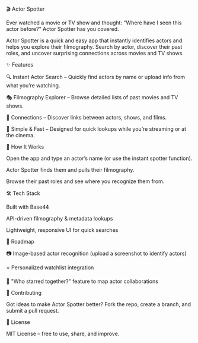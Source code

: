 🎬 Actor Spotter

Ever watched a movie or TV show and thought: "Where have I seen this actor before?"
Actor Spotter has you covered.

Actor Spotter is a quick and easy app that instantly identifies actors and helps you explore their filmography. Search by actor, discover their past roles, and uncover surprising connections across movies and TV shows.

✨ Features

🔍 Instant Actor Search – Quickly find actors by name or upload info from what you’re watching.

🎭 Filmography Explorer – Browse detailed lists of past movies and TV shows.

🔗 Connections – Discover links between actors, shows, and films.

📱 Simple & Fast – Designed for quick lookups while you’re streaming or at the cinema.

🚀 How It Works

Open the app and type an actor’s name (or use the instant spotter function).

Actor Spotter finds them and pulls their filmography.

Browse their past roles and see where you recognize them from.

🛠️ Tech Stack

Built with Base44

API-driven filmography & metadata lookups

Lightweight, responsive UI for quick searches

🔮 Roadmap

📷 Image-based actor recognition (upload a screenshot to identify actors)

⭐ Personalized watchlist integration

🤝 "Who starred together?" feature to map actor collaborations

🤝 Contributing

Got ideas to make Actor Spotter better? Fork the repo, create a branch, and submit a pull request.

📜 License

MIT License – free to use, share, and improve.
